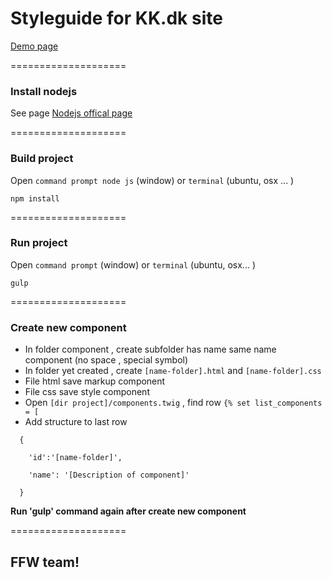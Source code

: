 
# Styleguide for KK.dk site

[Demo page](http://66.228.54.41/kkdk/)

====================

### Install nodejs

See page [Nodejs offical page](https://nodejs.org/)

====================

### Build project

Open `command prompt node js` (window) or `terminal` (ubuntu, osx ... )

```
npm install
```

====================

### Run project
Open `command prompt` (window) or `terminal` (ubuntu, osx... )

```
gulp
```

====================

### Create new component
* In folder component , create subfolder has name same name component (no space , special symbol)
* In folder yet created , create `[name-folder].html` and `[name-folder].css`
* File html save markup component
* File css save style component
* Open `[dir project]/components.twig` , find row `{% set list_components = [`
* Add structure to last row
```
  {

    'id':'[name-folder]',

    'name': '[Description of component]'

  }
```
**Run 'gulp' command again after create new component**

====================

## FFW team!

